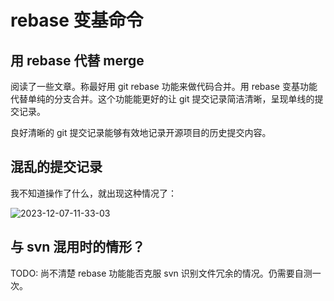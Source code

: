 # rebase 变基命令

## 用 rebase 代替 merge

阅读了一些文章。称最好用 git rebase 功能来做代码合并。用 rebase 变基功能代替单纯的分支合并。这个功能能更好的让 git 提交记录简洁清晰，呈现单线的提交记录。

良好清晰的 git 提交记录能够有效地记录开源项目的历史提交内容。

## 混乱的提交记录

我不知道操作了什么，就出现这种情况了：

![2023-12-07-11-33-03](https://cdn.jsdelivr.net/gh/ruan-cat/img-store/img/2023-12-07-11-33-03.png)

## 与 svn 混用时的情形？

TODO: 尚不清楚 rebase 功能能否克服 svn 识别文件冗余的情况。仍需要自测一次。
